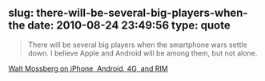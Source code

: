 slug: there-will-be-several-big-players-when-the
date: 2010-08-24 23:49:56
type: quote
---

> There will be several big players when the smartphone wars settle down. I believe Apple and Android will be among them, but not alone.

[Walt Mossberg on iPhone, Android, 4G, and RIM](http://bit.ly/cPXmeG)
